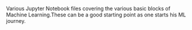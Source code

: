 Various Jupyter Notebook files covering the various basic blocks of Machine Learning.These can be a good starting point 
as one starts his ML journey.
